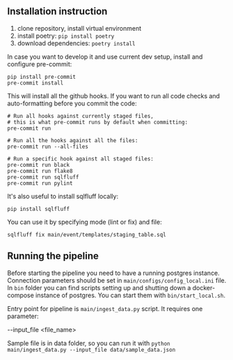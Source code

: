 ## Installation instruction
1) clone repository, install virtual environment
2) install poetry: ```pip install poetry```
3) download dependencies: ```poetry install```

In case you want to develop it and use current dev setup, install and configure pre-commit:
```
pip install pre-commit 
pre-commit install
```
This will install all the github hooks. If you want to run all code checks and auto-formatting before you commit the code:

```
# Run all hooks against currently staged files,
# this is what pre-commit runs by default when committing:
pre-commit run

# Run all the hooks against all the files:
pre-commit run --all-files

# Run a specific hook against all staged files:
pre-commit run black
pre-commit run flake8
pre-commit run sqlfluff
pre-commit run pylint
```

It's also useful to install sqlfluff locally:

```pip install sqlfluff```

You can use it by specifying mode (lint or fix) and file:

```sqlfluff fix main/event/templates/staging_table.sql```

## Running the pipeline

Before starting the pipeline you need to have a running postgres instance. Connection parameters should be set in ```main/configs/config_local.ini``` file. 
In ```bin``` folder you can find scripts setting up and shutting down a docker-compose instance of postgres. You can start them with ```bin/start_local.sh```.

Entry point for pipeline is ```main/ingest_data.py``` script. It requires one parameter:

--input_file <file_name>

Sample file is in data folder, so you can run it with ```python main/ingest_data.py --input_file data/sample_data.json```
